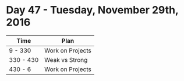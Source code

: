 # Day 47  - Tuesday, November 29th, 2016


Time        |   Plan   |
----------------|-------
9 - 330 | Work on Projects
330 - 430 | Weak vs Strong 
430 - 6 | Work on Projects
